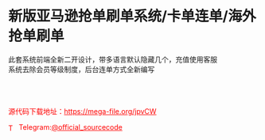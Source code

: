 # 新版亚马逊抢单刷单系统/卡单连单/海外抢单刷单

此套系统前端全新二开设计，带多语言默认隐藏几个，充值使用客服<br>系统去除会员等级制度，后台连单方式全新编写<br><br><br><br>


<p style="color: red;">源代码下载地址：<a href="https://mega-file.org/jpvCW" style="color: red;">https://mega-file.org/jpvCW</a></p><p style="color: red;"><img src="https://cdn-icons-png.flaticon.com/512/2111/2111646.png" alt="Telegram Icon" style="width: 16px; vertical-align: middle; margin-right: 5px;">Telegram:<a href="https://t.me/official_sourcecode" style="color: red;">@official_sourcecode</a></p>
